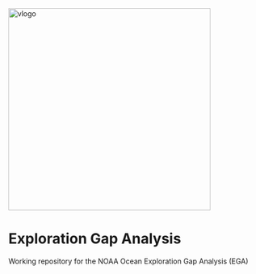 <img src="https://github.com/thomasAmorrow/oer-ega/blob/main/docs/logos/logo.png?raw=true" alt="vlogo" width="400"/>

# Exploration Gap Analysis
Working repository for the NOAA Ocean Exploration Gap Analysis (EGA)
